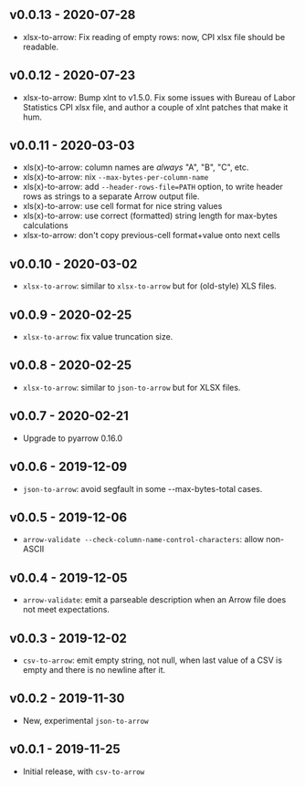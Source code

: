 v0.0.13 - 2020-07-28
--------------------

* xlsx-to-arrow: Fix reading of empty rows: now, CPI xlsx file should
  be readable.

v0.0.12 - 2020-07-23
--------------------

* xlsx-to-arrow: Bump xlnt to v1.5.0. Fix some issues with Bureau of Labor
  Statistics CPI xlsx file, and author a couple of xlnt patches that make it hum.

v0.0.11 - 2020-03-03
--------------------

* xls(x)-to-arrow: column names are _always_ "A", "B", "C", etc.
* xls(x)-to-arrow: nix `--max-bytes-per-column-name`
* xls(x)-to-arrow: add `--header-rows-file=PATH` option, to write header rows
  as strings to a separate Arrow output file.
* xls(x)-to-arrow: use cell format for nice string values
* xls(x)-to-arrow: use correct (formatted) string length for max-bytes calculations
* xlsx-to-arrow: don't copy previous-cell format+value onto next cells

v0.0.10 - 2020-03-02
--------------------

* `xlsx-to-arrow`: similar to `xlsx-to-arrow` but for (old-style) XLS files.

v0.0.9 - 2020-02-25
-------------------

* `xlsx-to-arrow`: fix value truncation size.

v0.0.8 - 2020-02-25
-------------------

* `xlsx-to-arrow`: similar to `json-to-arrow` but for XLSX files.

v0.0.7 - 2020-02-21
-------------------

* Upgrade to pyarrow 0.16.0

v0.0.6 - 2019-12-09
-------------------

* `json-to-arrow`: avoid segfault in some --max-bytes-total cases.

v0.0.5 - 2019-12-06
-------------------

* `arrow-validate --check-column-name-control-characters`: allow non-ASCII

v0.0.4 - 2019-12-05
-------------------

* `arrow-validate`: emit a parseable description when an Arrow file does not
  meet expectations.

v0.0.3 - 2019-12-02
-------------------

* `csv-to-arrow`: emit empty string, not null, when last value of a CSV is
  empty and there is no newline after it.

v0.0.2 - 2019-11-30
-------------------

* New, experimental `json-to-arrow`

v0.0.1 - 2019-11-25
-------------------

* Initial release, with `csv-to-arrow`
